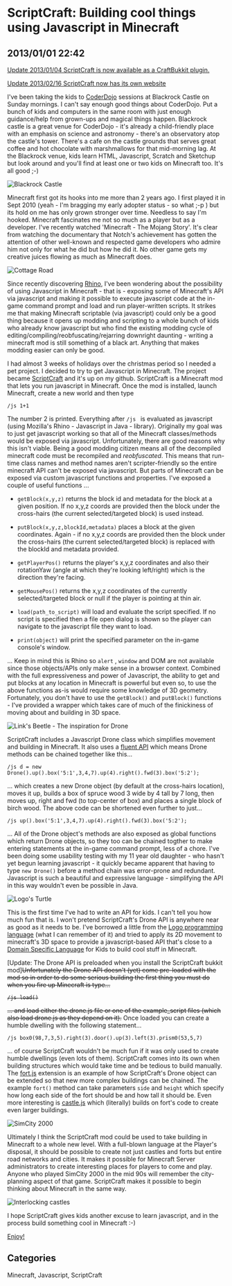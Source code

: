 # ScriptCraft: Building cool things using Javascript in Minecraft
## 2013/01/01 22:42

[Update 2013/01/04 ScriptCraft is now available as a CraftBukkit plugin.][cb]

[Update 2013/02/16 ScriptCraft now has its own website][website]

I've been taking the kids to [CoderDojo][cd] sessions at Blackrock Castle on 
Sunday mornings. I can't say enough good things about CoderDojo. Put a 
bunch of kids and computers in the same room with just enough 
guidance/help from grown-ups and magical things happen. Blackrock castle 
is a great venue for CoderDojo - it's already a child-friendly place 
with an emphasis on science and astronomy - there's an observatory atop 
the castle's tower. There's a cafe on the castle grounds that serves 
great coffee and hot chocolate with marshmallows for that mid-morning 
lag. At the Blackrock venue, kids learn HTML, Javascript, Scratch and 
Sketchup but look around and you'll find at least one or two kids on 
Minecraft too. It's all good ;-) 

![Blackrock Castle][bco]
 
Minecraft first got its hooks into me more than 2 years ago. I first 
played it in Sept 2010 (yeah - I'm bragging my early adopter status - so 
what ;-p ) but its hold on me has only grown stronger over time. 
Needless to say I'm hooked. Minecraft fascinates me not so much as a 
player but as a developer. I've recently watched 'Minecraft - The Mojang 
Story'. It's clear from watching the documentary that Notch's 
achievement has gotten the attention of other well-known and respected 
game developers who admire him not only for what he did but how he did 
it. No other game gets my creative juices flowing as much as Minecraft 
does. 

![Cottage Road][cr]

Since recently discovering [Rhino][rh], I've been wondering about the 
possibility of using Javascript in Minecraft - that is - exposing some 
of Minecraft's API via javascript and making it possible to execute 
javascript code at the in-game command prompt and load and run 
player-written scripts. It strikes me that making Minecraft scriptable 
(via javascript) could only be a good thing because it opens up modding 
and scripting to a whole bunch of kids who already know javascript but 
who find the existing modding cycle of 
editing/compiling/reobfuscating/rejarring downright daunting - writing a 
minecraft mod is still something of a black art. Anything that makes 
modding easier can only be good.
 
I had almost 3 weeks of holidays over the christmas period so I needed a 
pet project. I decided to try to get Javascript in Minecraft. The 
project became [ScriptCraft][gh] and it's up on my github. ScriptCraft 
is a Minecraft mod that lets you run javascript in Minecraft. Once the 
mod is installed, launch Minecraft, create a new world and then type

    /js 1+1

The number 2 is printed. Everything after `/js ` is evaluated as 
javascript (using Mozilla's Rhino - Javascript in Java - library). 
Originally my goal was to just get javascript working so that all of the 
Minecraft classes/methods would be exposed via javascript. 
Unfortunately, there are good reasons why this isn't viable. Being a 
good modding citizen means all of the decompiled minecraft code must be 
recompiled and *reobfuscated*. This means that run-time class names and 
method names aren't scripter-friendly so the entire minecraft 
API can't be exposed via javascript. But parts of Minecraft can be exposed via 
custom javascript functions and properties. I've exposed a couple of 
useful functions ...
 
 * `getBlock(x,y,z)` returns the block id and metadata for the block at 
a given position. If no x,y,z coords are provided then the block under 
the cross-hairs (the current selected/targeted block) is used instead. 

 * `putBlock(x,y,z,blockId,metadata)` places a block at the given 
coordinates. Again - if no x,y,z coords are provided then the block 
under the cross-hairs (the current selected/targeted block) is replaced 
with the blockId and metadata provided. 

 * `getPlayerPos()` returns the 
player's x,y,z coordinates and also their rotationYaw (angle at which 
they're looking left/right) which is the direction they're facing. 

 * `getMousePos()` returns the x,y,z coordinates of the currently 
selected/targeted block or null if the player is pointing at thin air. 

 * `load(path_to_script)` will load and evaluate the script specified. If 
no script is specified then a file open dialog is shown so the player 
can navigate to the javascript file they want to load. 

 * `print(object)` will print the specified parameter on the in-game console's window.

... Keep in mind this is Rhino so `alert` , `window` and DOM are not 
available since those objects/APIs only make sense in a browser context. 
Combined with the full expressiveness and power of Javascript, the 
ability to get and put blocks at any location in Minecraft is powerful 
but even so, to use the above functions as-is would require some 
knowledge of 3D geometry. Fortunately, you don't have to use the 
`getBlock()` and `putBlock()` functions - I've provided a wrapper which 
takes care of much of the finickiness of moving about and building in 3D 
space. 

![Link's Beetle - The inspiration for Drone][lb]

ScriptCraft includes a Javascript Drone class which simplifies 
movement and building in Minecraft. It also uses a [fluent API][fl] 
which means Drone methods can be chained together like this...

    /js d = new Drone().up().box('5:1',3,4,7).up(4).right().fwd(3).box('5:2');

... which creates a new Drone object (by default at the cross-hairs 
location), moves it up, builds a box of spruce wood 3 wide by 4 tall by 
7 long, then moves up, right and fwd (to top-center of box) and places a 
single block of birch wood. The above code can be shortened even further 
to just...

    /js up().box('5:1',3,4,7).up(4).right().fwd(3).box('5:2');

... All of the Drone object's methods are also exposed as global 
functions which return Drone objects, so they too can be chained togther 
to make entering statements at the in-game command prompt, less of a 
chore. I've been doing some usability testing with my 11 year old 
daughter - who hasn't yet begun learning javascript - it quickly became 
apparent that having to type `new Drone()` before a method chain was 
error-prone and redundant. Javascript is such a beautiful and expressive 
language - simplifying the API in this way wouldn't even be possible in Java.

![Logo's Turtle][lt]
 
This is the first time I've had to write an API for kids. I can't tell 
you how much fun that is. I won't pretend ScriptCraft's Drone API is 
anywhere near as good as it needs to be. I've borrowed a little from the 
[Logo programming language][lg] (what I can remember of it) and tried to 
apply its 2D movement to minecraft's 3D space to provide a 
javascript-based API that's close to a [Domain Specific Language][dsl] 
for Kids to build cool stuff in Minecraft.

[Update: The Drone API is preloaded when you install the ScriptCraft bukkit mod]<strike>Unfortunately the Drone API doesn't (yet) come pre-loaded with the mod 
so in order to do some serious building the first thing you must do when 
you fire up Minecraft is type...
 
    /js load()
 
... and load either the drone.js file or one of the example_script files 
(which also load drone.js as they depend on it).</strike> Once loaded you can 
create a humble dwelling with the following statement...
 
    /js box0(98,7,3,5).right(3).door().up(3).left(3).prism0(53,5,7)
 
... of course ScriptCraft wouldn't be much fun if it was only used to 
create humble dwellings (even lots of them). ScriptCraft comes into its 
own when building structures which would take time and be tedious to 
build manually. The [fort.js][fort] extension is an example of how 
ScriptCraft's Drone object can be extended so that new more complex 
buildings can be chained. The example `fort()` method can take 
parameters `side` and `height` which specify how long each side of the 
fort should be and how tall it should be. Even more interesting is 
[castle.js][castle] which (literally) builds on fort's code to create 
even larger buildings.

![SimCity 2000][sc2000] 

Ultimately I think the ScriptCraft mod could be used to take building in 
Minecraft to a whole new level. With a full-blown language at the 
Player's disposal, it should be possible to create not just castles and 
forts but entire road networks and cities. It makes it possible for 
Minecraft Server administrators to create interesting places for players 
to come and play. Anyone who played SimCity 2000 in the mid 90s will 
remember the city-planning aspect of that game. ScriptCraft makes it 
possible to begin thinking about Minecraft in the same way.

![Interlocking castles][ic]

I hope ScriptCraft gives kids another excuse to learn 
javascript, and in the process build something cool in Minecraft :-)

[Enjoy!][gh]

[gh]: https://github.com/walterhiggins/ScriptCraft/
[fl]: http://en.wikipedia.org/wiki/Fluent_interface
[lg]: http://en.wikipedia.org/wiki/Logo_(programming_language)
[dsl]: http://en.wikipedia.org/wiki/Domain-specific_language
[fort]: https://github.com/walterhiggins/ScriptCraft/blob/master/example_scripts/fort.js
[castle]: https://github.com/walterhiggins/ScriptCraft/blob/master/example_scripts/castle.js
[ic]: images/castles-interlocking.png
[cr]: images/mc_cr.png
[sc2000]: http://upload.wikimedia.org/wikipedia/en/e/e5/Sc2kscr.png
[bco]: images/bco.jpg
[lb]: images/link_beetle.png
[lt]: images/turtle-logo.jpg
[rh]: cat-index-rhino
[cd]: http://coderdojo.com/
[cb]: ScriptCraft-and-CraftBukkit-Opening-up-the-Bukkit-API-to-Javascript.html
[website]: http://scriptcraftjs.org/

## Categories
Minecraft, Javascript, ScriptCraft